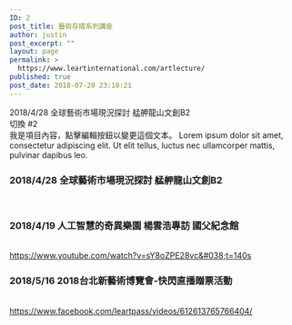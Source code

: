 ```yaml
---
ID: 2
post_title: 藝術存摺系列講座
author: justin
post_excerpt: ""
layout: page
permalink: >
  https://www.leartinternational.com/artlecture/
published: true
post_date: 2018-07-20 23:10:21
---
```

2018/4/28  全球藝術市場現況探討 艋舺龍山文創B2​					
												切換 #2					
					我是項目內容，點擊編輯按鈕以變更這個文本。 Lorem ipsum dolor sit amet, consectetur adipiscing elit. Ut elit tellus, luctus nec ullamcorper mattis, pulvinar dapibus leo.
			<h3>2018/4/28  全球藝術市場現況探討 艋舺龍山文創B2</h3>		
			<h3>2018/4/19  人工智慧的奇異樂園   楊雲浩專訪  國父紀念館 </h3>		
		https://www.youtube.com/watch?v=sY8oZPE28vc&#038;t=140s		
			<h3>2018/5/16  2018台北新藝術博覽會-快閃直播贈票活動</h3>		
		https://www.facebook.com/leartpass/videos/612613765766404/